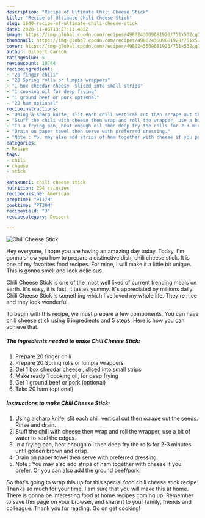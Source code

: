```yaml
---
description: "Recipe of Ultimate Chili Cheese Stick"
title: "Recipe of Ultimate Chili Cheese Stick"
slug: 1640-recipe-of-ultimate-chili-cheese-stick
date: 2020-11-08T13:27:11.402Z
image: https://img-global.cpcdn.com/recipes/4980243609681920/751x532cq70/chili-cheese-stick-recipe-main-photo.jpg
thumbnail: https://img-global.cpcdn.com/recipes/4980243609681920/751x532cq70/chili-cheese-stick-recipe-main-photo.jpg
cover: https://img-global.cpcdn.com/recipes/4980243609681920/751x532cq70/chili-cheese-stick-recipe-main-photo.jpg
author: Gilbert Carson
ratingvalue: 5
reviewcount: 10744
recipeingredient:
- "20 finger chili"
- "20 Spring rolls or lumpia wrappers"
- "1 box cheddar cheese  sliced into small strips"
- "1 cooking oil for deep frying"
- "1 ground beef or pork optional"
- "20 ham optional"
recipeinstructions:
- "Using a sharp knife, slit each chili vertical cut then scrape out the seeds. Rinse and drain."
- "Stuff the chili with cheese then wrap and roll the wrapper, use a bit of water to seal the edges."
- "In a frying pan, heat enough oil then deep fry the rolls for 2-3 minutes until golden brown and crisp."
- "Drain on paper towel then serve with preferred dressing."
- "Note : You may also add strips of ham together with cheese if you prefer. Or you can also add the ground beef/pork."
categories:
- Recipe
tags:
- chili
- cheese
- stick

katakunci: chili cheese stick 
nutrition: 294 calories
recipecuisine: American
preptime: "PT17M"
cooktime: "PT39M"
recipeyield: "3"
recipecategory: Dessert

---
```



![Chili Cheese Stick](https://img-global.cpcdn.com/recipes/4980243609681920/751x532cq70/chili-cheese-stick-recipe-main-photo.jpg)

Hey everyone, I hope you are having an amazing day today. Today, I'm gonna show you how to prepare a distinctive dish, chili cheese stick. It is one of my favorites food recipes. For mine, I will make it a little bit unique. This is gonna smell and look delicious.

Chili Cheese Stick is one of the most well liked of current trending meals on earth. It's easy, it is fast, it tastes yummy. It's appreciated by millions daily. Chili Cheese Stick is something which I've loved my whole life. They're nice and they look wonderful.




To begin with this recipe, we must prepare a few components. You can have chili cheese stick using 6 ingredients and 5 steps. Here is how you can achieve that.

<!--inarticleads1-->

##### The ingredients needed to make Chili Cheese Stick:

1. Prepare 20 finger chili
1. Prepare 20 Spring rolls or lumpia wrappers
1. Get 1 box cheddar cheese , sliced into small strips
1. Make ready 1 cooking oil, for deep frying
1. Get 1 ground beef or pork (optional)
1. Take 20 ham (optional)




<!--inarticleads2-->

##### Instructions to make Chili Cheese Stick:

1. Using a sharp knife, slit each chili vertical cut then scrape out the seeds. Rinse and drain.
1. Stuff the chili with cheese then wrap and roll the wrapper, use a bit of water to seal the edges.
1. In a frying pan, heat enough oil then deep fry the rolls for 2-3 minutes until golden brown and crisp.
1. Drain on paper towel then serve with preferred dressing.
1. Note : You may also add strips of ham together with cheese if you prefer. Or you can also add the ground beef/pork.




So that's going to wrap this up for this special food chili cheese stick recipe. Thanks so much for your time. I am sure that you will make this at home. There is gonna be interesting food at home recipes coming up. Remember to save this page on your browser, and share it to your family, friends and colleague. Thank you for reading. Go on get cooking!
